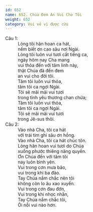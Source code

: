 ```yaml
---
id: 652
name: 652. Chúa Đem An Vui Cho Tôi
weight: 652
category: Vui vẻ vì được cứu
---
```

<dl><dt>Câu 1:</dt><dd data-verse="1">Lòng tôi hân hoan ca hát, <br/>nếm biết ơn cao sâu nơi Ngài. <br/>Lòng tôi luôn vui tươi cất tiếng ca, <br/>ngày hôm nay Cha mang <br/>vui thỏa đến với tâm linh này, <br/>thật Chúa đã đến đem <br/>an vui cho đời tôi. <br/>Tâm tôi luôn vui thỏa, <br/>tâm tôi ca ngợi Ngài. <br/>Tôi sẽ mãi mãi vui tươi <br/>trong tình yêu thương chan chứa; <br/>Tâm tôi luôn vui thỏa, <br/>tâm tôi ca ngợi Ngài. <br/>Tôi sẽ mãi mãi vui tươi <br/>trong Jê-sus thôi. </dd><dt>Câu 2:</dt><dd data-verse="2">Vào nhà Cha, tôi ca hát <br/>với trái tim ghi sâu ơn hồng. <br/>Vào nhà Cha, tôi ca hát chúc tôn. <br/>Lòng hân hoan vui tươi do Chúa <br/>xuống phước thiêng năng quyền. <br/>Ơn Chúa đến với tâm tôi <br/>nay luôn bình yên. <br/>Vui trong cơn mưa bão, <br/>vui trong khi ba đào. <br/>Tay Chúa nắm chắc nên tôi <br/>không còn lo âu xao xuyến. <br/>Vui trong cơn đau đớn, <br/>Vui trong khi nhọc nhằn, <br/>Tay Chúa nắm chắc tôi, <br/>Ôi nỗi vui nào hơn. </dd></dl>
